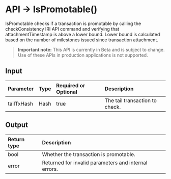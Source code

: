 # API -> IsPromotable()
IsPromotable checks if a transaction is promotable by calling the checkConsistency IRI API command and verifying that attachmentTimestamp is above a lower bound. Lower bound is calculated based on the number of milestones issued since transaction attachment.
> **Important note:** This API is currently in Beta and is subject to change. Use of these APIs in production applications is not supported.

## Input

| Parameter       | Type | Required or Optional | Description |
|:---------------|:--------|:--------| :--------|
| tailTxHash | Hash | true | The tail transaction to check.  |


## Output

| Return type     | Description |
|:---------------|:--------|
| bool | Whether the transaction is promotable. |
| error | Returned for invalid parameters and internal errors. |


